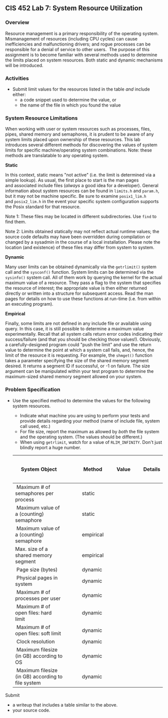 CIS 452 Lab 7: System Resource Utilization
------------------------------------------------------------------------

### Overview

Resource management is a primary responsibility of the operating system.
Mismanagement of resources (including CPU cycles) can cause inefficiencies and malfunctioning drivers;
and rogue processes can be responsible for a denial
of service to other users. 
The purpose of this assignment is to become familiar with several methods used
to determine the limits placed on system resources.
Both static and dynamic mechanisms will be introduced.

### Activities

* Submit limit values for the resources listed in the table *and* include
  either:
    * a code snippet used to determine the value, or
    * the name of the file in which you found the value

### System Resource Limitations

When working with user or system resources such as processes, files,
pipes, shared memory and semaphores,
it is prudent to be aware of any system limits placed upon ownership of these
resources.
This lab introduces several different methods for discovering the values
of system limits for specific machine/operating system combinations.
Note: these methods are translatable to any operating system.

**Static**

In this context, static means "not active"
(i.e. the limit is determined via a simple lookup).
As usual, the first place to start is the man pages and associated include
files (*always* a good idea for a developer).
General information about system resources can be found in `limits.h` and
`param.h`, but it may not be machine specific.
Be sure to examine
`posix1_lim.h` and `posix2_lim.h` in the event your specific system
configuration supports the Posix standard for that resource.

Note 1: These files may be located in different subdirectories. Use `find` to find them.

Note 2: Limits obtained statically may not reflect actual runtime
values;
the source code defaults may have been overridden during compilation or changed
by a sysadmin in the course of a local installation. Please note the location 
(and existence) of these files may differ from system to system.

**Dynamic**

Many user limits can be obtained dynamically via the `getrlimit()` system call
and the `sysconf()` function.
System limits can be determined via the `sysinfo()` system call.
All of them work by querying the kernel for the actual maximum value of a
resource.
They pass a flag to the system that specifies the resource of interest;
the appropriate value is then either returned directly or written into a
structure for subsequent access.
Read the man pages for details on how to use these functions at run-time
(i.e. from within an executing program).

**Empirical**

Finally, some limits are not defined in any include file or available using
query.
In this case, it is still possible to determine a maximum value experimentally.
Recall that all system calls return error codes indicating their
success/failure (and that you should be checking those values!).
Obviously, a carefully-designed program could "push the limit" and use the
return value to determine the point at which a system call fails,
and, hence, the limit of the resource it is requesting.
For example, the `shmget()` function takes a parameter specifying the size of
the shared memory segment desired.
It returns a segment ID if successful, or -1 on failure.
The size argument can be manipulated within your test program to determine the
maximum-sized shared memory segment allowed on your system.

### Problem Specification

* Use the specified method to determine the values for the following system
  resources.
    * Indicate what machine you are using to perform your tests and provide details
      regarding your method (name of include file, system call used, etc.)
    * For file size, report the maximum as allowed by _both_ the file system and the operating system. (The values should be different.)
    * When using `getrlimit`, watch for a value of `RLIM_INFINITY`.  Don't just blindly report a huge number. 


  | **System Object** |     | **Method** | &nbsp; &nbsp; &nbsp; &nbsp; | **Value** | &nbsp; &nbsp; &nbsp; &nbsp; | **Details** |
  | ----------------- | --- | ---------- | --------------------------- | --------- | --------------------------- | ----------- |
  | Maximum # of semaphores per process | &nbsp;&nbsp;&nbsp;&nbsp;&nbsp;&nbsp;&nbsp;| static | | | |
  | Maximum value of a (counting) semaphore | | static | | | | |
  | Maximum value of a (counting) semaphore | | empirical | | | | |
  | Max. size of a shared memory segment | | empirical | | | | |
  | Page size (bytes) | | dynamic | | | | |
  | Physical pages in system | | dynamic | | | | |
  | Maximum # of processes per user | | dynamic | | | | |
  | Maximum # of open files: hard limit | | dynamic | | | | |
  | Maximum # of open files: soft limit | | dynamic | | | | |
  | Clock resolution | | dynamic | | | | |
  | Maximum filesize (in GB) according to OS | | dynamic | | | | |
   | Maximum filesize (in GB) according to file system | | dynamic | | | | |



Submit 
 * a writeup that includes a table similar to the above.
 * your source code.
